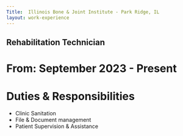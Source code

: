 ```yaml
---
Title:  Illinois Bone & Joint Institute - Park Ridge, IL
layout: work-experience
---
```


## Rehabilitation Technician
# From: September 2023 - Present
# Duties & Responsibilities 

- Clinic Sanitation
- File & Document management
- Patient Supervision & Assistance